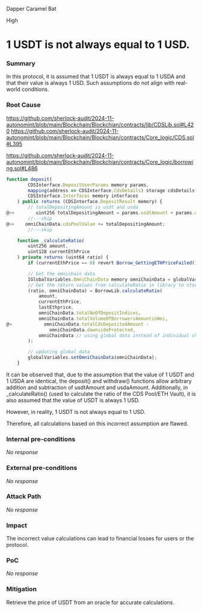 Dapper Caramel Bat

High

# 1 USDT is not always equal to 1 USD.

### Summary

In this protocol, it is assumed that 1 USDT is always equal to 1 USDA and that their value is always 1 USD. Such assumptions do not align with real-world conditions.

### Root Cause

https://github.com/sherlock-audit/2024-11-autonomint/blob/main/Blockchain/Blockchian/contracts/lib/CDSLib.sol#L420
https://github.com/sherlock-audit/2024-11-autonomint/blob/main/Blockchain/Blockchian/contracts/Core_logic/CDS.sol#L395

https://github.com/sherlock-audit/2024-11-autonomint/blob/main/Blockchain/Blockchian/contracts/Core_logic/borrowing.sol#L486
```javascript
function deposit(
        CDSInterface.DepositUserParams memory params,
        mapping(address => CDSInterface.CdsDetails) storage cdsDetails,
        CDSInterface.Interfaces memory interfaces
    ) public returns (CDSInterface.DepositResult memory) {
        // totalDepositingAmount is usdt and usda
@>>        uint256 totalDepositingAmount = params.usdtAmount + params.usdaAmount;
        //---skip
@>>    omniChainData.cdsPoolValue += totalDepositingAmount;
        //---skip
```

```javascript
    function _calculateRatio(
        uint256 amount,
        uint128 currentEthPrice
    ) private returns (uint64 ratio) {
        if (currentEthPrice == 0) revert Borrow_GettingETHPriceFailed();

        // Get the omnichain data
        IGlobalVariables.OmniChainData memory omniChainData = globalVariables.getOmniChainData();
        // Get the return values from calculateRatio in library to store
        (ratio, omniChainData) = BorrowLib.calculateRatio(
            amount,
            currentEthPrice,
            lastEthprice,
            omniChainData.totalNoOfDepositIndices,
            omniChainData.totalVolumeOfBorrowersAmountinWei,
@>            omniChainData.totalCdsDepositedAmount -
                omniChainData.downsideProtected,
            omniChainData // using global data instead of individual chain data
        );

        // updating global data
        globalVariables.setOmniChainData(omniChainData);
    }
```
It can be observed that, due to the assumption that the value of 1 USDT and 1 USDA are identical, the deposit() and withdraw() functions allow arbitrary addition and subtraction of usdtAmount and usdaAmount. Additionally, in _calculateRatio() (used to calculate the ratio of the CDS Pool/ETH Vault), it is also assumed that the value of USDT is always 1 USD.

However, in reality, 1 USDT is not always equal to 1 USD.

Therefore, all calculations based on this incorrect assumption are flawed.

### Internal pre-conditions

_No response_

### External pre-conditions

_No response_

### Attack Path

_No response_

### Impact

The incorrect value calculations can lead to financial losses for users or the protocol.


### PoC

_No response_

### Mitigation

Retrieve the price of USDT from an oracle for accurate calculations.